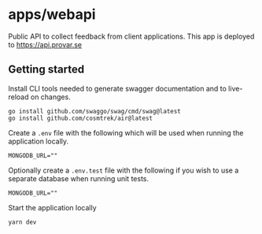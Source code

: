 # apps/webapi

Public API to collect feedback from client applications. This app is deployed to https://api.provar.se

## Getting started

Install CLI tools needed to generate swagger documentation and to live-reload on changes.

```shell
go install github.com/swaggo/swag/cmd/swag@latest
go install github.com/cosmtrek/air@latest
```

Create a `.env` file with the following which will be used when running the application locally.

```
MONGODB_URL=""
```

Optionally create a `.env.test` file with the following if you wish to use a separate database when running unit tests.

```
MONGODB_URL=""
```

Start the application locally

```shell
yarn dev
```
